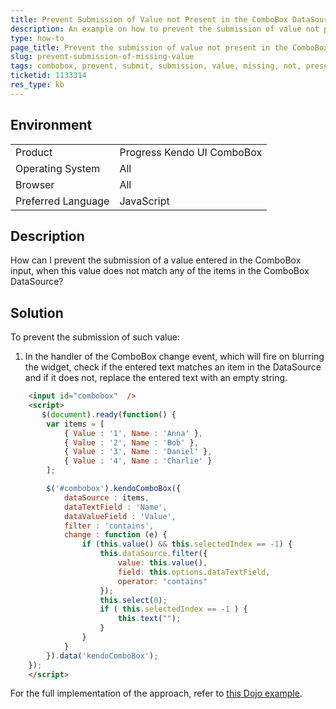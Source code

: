 ```yaml
---
title: Prevent Submission of Value not Present in the ComboBox DataSource
description: An example on how to prevent the submission of value not present in Kendo UI ComboBox DataSource.
type: how-to
page_title: Prevent the submission of value not present in the ComboBox DataSource | Kendo UI ComboBox
slug: prevent-submission-of-missing-value
tags: combobox, prevent, submit, submission, value, missing, not, present, datasource
ticketid: 1133314
res_type: kb
---
```


## Environment

<table>
 <tr>
  <td>Product</td>
  <td>Progress Kendo UI ComboBox</td>
 </tr>
 <tr>
  <td>Operating System</td>
  <td>All</td>
 </tr>
 <tr>
  <td>Browser</td>
  <td>All</td>
 </tr>
 <tr>
  <td>Preferred Language</td>
  <td>JavaScript</td>
 </tr>
</table>

## Description

How can I prevent the submission of a value entered in the ComboBox input, when this value does not match any of the items in the ComboBox DataSource?

## Solution

To prevent the submission of such value:

1. In the handler of the ComboBox change event, which will fire on blurring the widget, check if the entered text matches an item in the DataSource and if it does not, replace the entered text with an empty string.

```html
	<input id="combobox"  />
	<script>
	   $(document).ready(function() {
		var items = [
			{ Value : '1', Name : 'Anna' },
			{ Value : '2', Name : 'Bob' },
			{ Value : '3', Name : 'Daniel' },
			{ Value : '4', Name : 'Charlie' }
		];

		$('#combobox').kendoComboBox({
			dataSource : items,
			dataTextField : 'Name',
			dataValueField : 'Value',
			filter : 'contains',
			change : function (e) {
				if (this.value() && this.selectedIndex == -1) {    
					this.dataSource.filter({
						value: this.value(),
						field: this.options.dataTextField,
						operator: "contains"
					});
					this.select(0);
					if ( this.selectedIndex == -1 ) {                    
						this.text("");
					}
				}
			}
		}).data('kendoComboBox');
	});
	</script>
```

For the full implementation of the approach, refer to [this Dojo example](https://dojo.telerik.com/AzAru).
